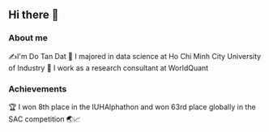 ## Hi there 👋

### About me
✍️I'm Do Tan Dat
🎯 I majored in data science at Ho Chi Minh City University of Industry
🌟 I work as a research consultant at WorldQuant

### Achievements
🏆 I won 8th place in the IUHAlphathon and won 63rd place globally in the SAC competition 🌏📈
